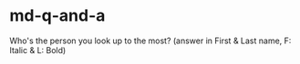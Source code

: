 # md-q-and-a

Who's the person you look up to the most? (answer in First & Last name, F: Italic & L: Bold)
